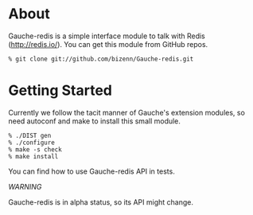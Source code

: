 # About

Gauche-redis is a simple interface module to talk with Redis (http://redis.io/).
You can get this module from GitHub repos.

	% git clone git://github.com/bizenn/Gauche-redis.git

# Getting Started

Currently we follow the tacit manner of Gauche's extension modules,
so need autoconf and make to install this small module.

	% ./DIST gen
    % ./configure
    % make -s check
    % make install

You can find how to use Gauche-redis API in tests.

_WARNING_

Gauche-redis is in alpha status, so its API might change.
